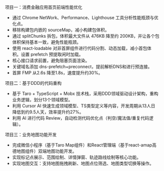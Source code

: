 项目一：消费金融应用首页前端性能优化

- 通过 Chrome NetWork、Performance、Lighthouse 工具分析性能瓶颈与优化点。
- 移除构建包内嵌的 sourceMap，减小构建包体积。
- 通过 splitChunks 拆包，体积最大文件从 476KB 降至约 200KB，并让各个包体积保持基本一致，避免性能瓶颈。
- 使用 react-loadable 对非首屏组件进行代码分割、动态加载，减小首包体积。设置 prefetch 预提取闲时加载。
- 核心接口请求前置，避免阻塞页面渲染。
- 关键域名添加 dns-prefetch+preconnect，提前解析DNS和进行预连接。
- 首屏 FMP 从2.6s 降至1.8s，速度提升约30%。

项目二：基于DDD的代码重构

- 基于 Taro + TypeScript + Mobx 技术栈，采用DDD领域驱动设计架构，重构业务逻辑，划分13个领域模型。
- 利用 Cursor AI 快速生成领域模型、TS类型定义等内容，开发周期从13人日降低到约9.5人天，效率提升约27%。
- 利用 AI 进行代码 Review，自动检测代码优化点（判空/魔法值/重复代码逻辑）。

项目三：业务地图功能开发

- 完成微信小程序（基于Taro Map组件）和React管理端（基于react-amap高德地图组件）双端地图功能开发。
- 实现标记点展示、范围绘制、详情弹窗、轨迹路线绘制等核心功能。
- 实现地图交互：支持地图拖拽刷新、地图点位筛选、地图类型切换等操作。